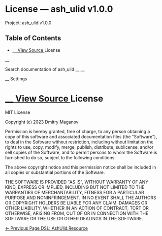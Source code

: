 # License — ash_ulid v1.0.0

Project: ash_ulid v1.0.0

## Table of Contents

- [ __ View Source ](external_link) License

__

Search documentation of ash_ulid __ __

__ Settings

#  [ __ View Source ](external_link) License

MIT License

Copyright (c) 2023 Dmitry Maganov

Permission is hereby granted, free of charge, to any person obtaining a copy of this software and associated documentation files (the "Software"), to deal in the Software without restriction, including without limitation the rights to use, copy, modify, merge, publish, distribute, sublicense, and/or sell copies of the Software, and to permit persons to whom the Software is furnished to do so, subject to the following conditions:

The above copyright notice and this permission notice shall be included in all copies or substantial portions of the Software.

THE SOFTWARE IS PROVIDED "AS IS", WITHOUT WARRANTY OF ANY KIND, EXPRESS OR IMPLIED, INCLUDING BUT NOT LIMITED TO THE WARRANTIES OF MERCHANTABILITY, FITNESS FOR A PARTICULAR PURPOSE AND NONINFRINGEMENT. IN NO EVENT SHALL THE AUTHORS OR COPYRIGHT HOLDERS BE LIABLE FOR ANY CLAIM, DAMAGES OR OTHER LIABILITY, WHETHER IN AN ACTION OF CONTRACT, TORT OR OTHERWISE, ARISING FROM, OUT OF OR IN CONNECTION WITH THE SOFTWARE OR THE USE OR OTHER DEALINGS IN THE SOFTWARE.

[ ← Previous Page  DSL: AshUlid.Resource  ](external_link)
